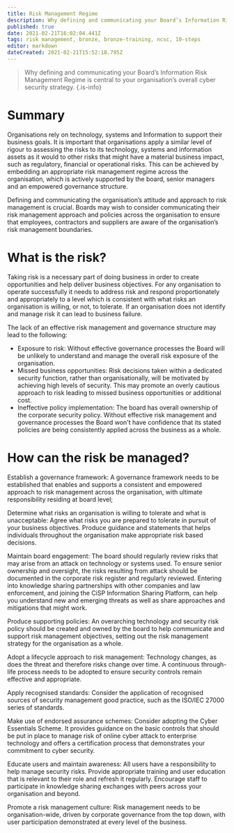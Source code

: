 ```yaml
---
title: Risk Management Regime
description: Why defining and communicating your Board’s Information Risk Management Regime is central to your organization’s overall cyber security strategy.
published: true
date: 2021-02-21T16:02:04.441Z
tags: risk management, bronze, bronze-training, ncsc, 10-steps
editor: markdown
dateCreated: 2021-02-21T15:52:18.795Z
---
```


> Why defining and communicating your Board’s Information Risk Management Regime is central to your organisation’s overall cyber security strategy.
{.is-info}


# Summary
Organisations rely on technology, systems and Information to support their business goals. It is important that organisations apply a similar level of rigour to assessing the risks to its technology, systems and information assets as it would to other risks that might have a material business impact, such as regulatory, financial or operational risks. This can be achieved by embedding an appropriate risk management regime across the organisation, which is actively supported by the board, senior managers and an empowered governance structure.

Defining and communicating the organisation’s attitude and approach to risk management is crucial. Boards may wish to consider communicating their risk management approach and policies across the organisation to ensure that employees, contractors and suppliers are aware of the organisation’s risk management boundaries.

# What is the risk?
Taking risk is a necessary part of doing business in order to create opportunities and help deliver business objectives. For any organisation to operate successfully it needs to address risk and respond proportionately and appropriately to a level which is consistent with what risks an organisation is willing, or not, to tolerate. If an organisation does not identify and manage risk it can lead to business failure.

The lack of an effective risk management and governance structure may lead to the following:

- Exposure to risk: Without effective governance processes the Board will be unlikely to understand and manage the overall risk exposure of the organisation.
- Missed business opportunities: Risk decisions taken within a dedicated security function, rather than organisationally, will be motivated by achieving high levels of security. This may promote an overly cautious approach to risk leading to missed business opportunities or additional cost.
- Ineffective policy implementation: The board has overall ownership of the corporate security policy. Without effective risk management and governance processes the Board won't have confidence that its stated policies are being consistently applied across the business as a whole.

# How can the risk be managed?
Establish a governance framework:  A governance framework needs to be established that enables and supports a consistent and empowered approach to risk management across the organisation, with ultimate responsibility residing at board level;

Determine what risks an organisation is willing to tolerate and what is unacceptable: Agree what risks you are prepared to tolerate in pursuit of your business objectives. Produce guidance and statements that helps individuals throughout the organisation make appropriate risk based decisions.

Maintain board engagement: The board should regularly review risks that may arise from an attack on technology or systems used. To ensure senior ownership and oversight, the risks resulting from attack should be documented in the corporate risk register and regularly reviewed. Entering into knowledge sharing partnerships with other companies and law enforcement, and joining the CiSP Information Sharing Platform, can help you understand new and emerging threats as well as share approaches and mitigations that might work.

Produce supporting policies: An overarching technology and security risk policy should be created and owned by the board to help communicate and support risk management objectives, setting out the risk management strategy for the organisation as a whole.

Adopt a lifecycle approach to risk management: Technology changes, as does the threat and therefore risks change over time. A continuous through-life process needs to be adopted to ensure security controls remain effective and appropriate.

Apply recognised standards: Consider the application of recognised sources of security management good practice, such as the ISO/IEC 27000 series of standards.

Make use of endorsed assurance schemes: Consider adopting the Cyber Essentials Scheme. It provides guidance on the basic controls that should be put in place to manage risk of online cyber attack to enterprise technology and offers a certification process that demonstrates your commitment to cyber security.

Educate users and maintain awareness: All users have a responsibility to help manage security risks. Provide appropriate training and user education that is relevant to their role and refresh it regularly. Encourage staff to participate in knowledge sharing exchanges with peers across your organisation and beyond.

Promote a risk management culture: Risk management needs to be organisation-wide, driven by corporate governance from the top down, with user participation demonstrated at every level of the business.